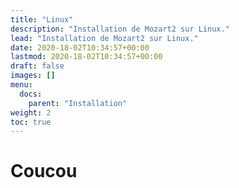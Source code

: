 ```yaml
---
title: "Linux"
description: "Installation de Mozart2 sur Linux."
lead: "Installation de Mozart2 sur Linux."
date: 2020-18-02T10:34:57+00:00
lastmod: 2020-18-02T10:34:57+00:00
draft: false
images: []
menu:
  docs:
    parent: "Installation"
weight: 2
toc: true
---
```


# Coucou

